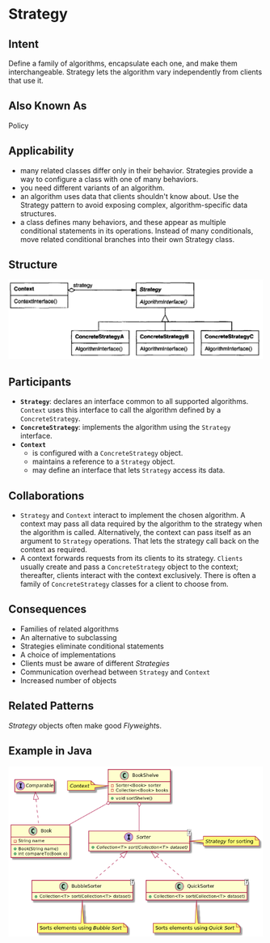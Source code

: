 # Strategy

## Intent

Define a family of algorithms, encapsulate each one, and make them interchangeable. Strategy lets the algorithm vary independently from clients that use it.

## Also Known As

Policy

## Applicability

* many related classes differ only in their behavior. Strategies provide a way to configure a class with one of many behaviors.
* you need different variants of an algorithm.
* an algorithm uses data that clients shouldn't know about. Use the Strategy pattern to avoid exposing complex, algorithm-specific data structures.
* a class defines many behaviors, and these appear as multiple conditional statements in its operations. Instead of many conditionals, move related conditional branches into their own Strategy class.

## Structure

![Image of the structure for the Strategy Pattern](./image/strategy.png "Structure for the Strategy Pattern")

## Participants

* **`Strategy`**: declares an interface common to all supported algorithms. `Context` uses this interface to call the algorithm defined by a `ConcreteStrategy`.
* **`ConcreteStrategy`**: implements the algorithm using the `Strategy` interface.
* **`Context`**
  - is configured with a `ConcreteStrategy` object.
  - maintains a reference to a `Strategy` object.
  - may define an interface that lets `Strategy` access its data.

## Collaborations

* `Strategy` and `Context` interact to implement the chosen algorithm. A context may pass all data required by the algorithm to the strategy when the algorithm is called. Alternatively, the context can pass itself as an argument to `Strategy` operations. That lets the strategy call back on the context as required.
* A context forwards requests from its clients to its strategy. `Clients` usually create and pass a `ConcreteStrategy` object to the context; thereafter, clients interact with the context exclusively. There is often a family of `ConcreteStrategy` classes for a client to choose from.

## Consequences

* Families of related algorithms
* An alternative to subclassing
* Strategies eliminate conditional statements
* A choice of implementations
* Clients must be aware of different *Strategies*
* Communication overhead between `Strategy` and `Context`
* Increased number of objects

## Related Patterns

*Strategy* objects often make good *Flyweight*s.

## Example in Java

![Class Diagram for Strategy](./image/code_class_design.png "Class Diagram for Strategy pattern example")

```java
```
